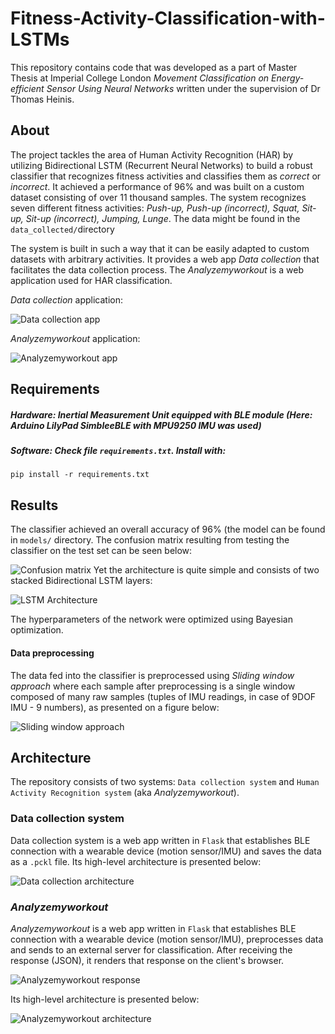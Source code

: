 
# Fitness-Activity-Classification-with-LSTMs

This repository contains code that was developed as a part of Master Thesis at Imperial College London *Movement Classification on Energy-efficient Sensor Using Neural Networks* written under the supervision of Dr Thomas Heinis.

## About
The project tackles the area of Human Activity Recognition (HAR) by utilizing Bidirectional LSTM (Recurrent Neural Networks) to build a robust classifier that recognizes fitness activities and classifies them as *correct* or *incorrect*. It achieved a performance of 96% and was built on a custom dataset consisting of over 11 thousand samples. The system recognizes seven different fitness activities: *Push-up, Push-up (incorrect), Squat, Sit-up, Sit-up (incorrect), Jumping, Lunge*. The data might be found in the `data_collected/`directory

The system is built in such a way that it can be easily adapted to custom datasets with arbitrary activities. It provides a web app *Data collection* that facilitates the data collection process. The *Analyzemyworkout* is a web application used for HAR classification.

*Data collection* application:  

![Data collection app](images/data_collection_app.png)  

*Analyzemyworkout* application:  

![Analyzemyworkout app](images/analyzemyworkout_app.png)

## Requirements
#####  Hardware: Inertial Measurement Unit equipped with BLE module (Here: Arduino LilyPad SimbleeBLE with MPU9250 IMU was used)
##### Software: Check file `requirements.txt`. Install with:

    pip install -r requirements.txt

## Results
The classifier achieved an overall accuracy of 96% (the model can be found in `models/` directory. The confusion matrix resulting from testing the classifier on the test set can be seen below:  

![Confusion matrix](images/confusion_matrix.png)
Yet the architecture is quite simple and consists of two stacked Bidirectional LSTM layers:  

![LSTM Architecture](images/neural_network_architecture.png)

The hyperparameters of the network were optimized using Bayesian optimization.

#### Data preprocessing
The data fed into the classifier is preprocessed using *Sliding window approach* where each sample after preprocessing is a single window composed of many raw samples (tuples of IMU readings, in case of 9DOF IMU - 9 numbers), as presented on a figure below:  

![Sliding window approach](images/data_preprocessing.png)

## Architecture
The repository consists of two systems: `Data collection system` and `Human Activity Recognition system` (aka *Analyzemyworkout*).

### Data collection system
Data collection system is a web app written in `Flask` that establishes BLE connection with a wearable device (motion sensor/IMU) and saves the data as a `.pckl` file. Its high-level architecture is presented below:  

![Data collection architecture](images/data_collection_architecture.png)



### *Analyzemyworkout*
*Analyzemyworkout* is a web app written in `Flask` that establishes BLE connection with a wearable device (motion sensor/IMU), preprocesses data and sends to an external server for classification. After receiving the response (JSON), it renders that response on the client's browser.  

![Analyzemyworkout response](images/analyzemyworkout_app_results.png)  

Its high-level architecture is presented below:  

![Analyzemyworkout architecture](images/analyzemyworkout_architecture.png)
